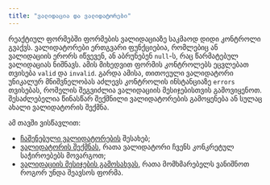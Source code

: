 ```yaml
---
title: "ვალიდაცია და ვალიდატორები"
---
```


რეაქტიულ ფორმებში ფორმების ვალიდაციაზე საკმაოდ დიდი კონტროლი გვაქვს.
ვალიდატორები ერთგვარი ფუნქციებია, რომლებიც ან ვალიდაციის ერორს იწვევენ,
ან აბრუნებენ `null`-ს, რაც წარმატებულ ვალიდაციას ნიშნავს. ამის მიხედვით
ფორმის კონტროლებს ეცვლებათ თვისება `valid` და `invalid`. გარდა ამისა,
თითოეული ვალიდატორი უნიკალურ მნიშვნელობას აძლევს კონტროლის ინსტანციაზე
`errors` თვისებას, რომელის შეგვიძლია ვალიდაციის მესიჯებისთვის გამოვიყენოთ.
შესაძლებელია წინასწარ შექმნილი ვალიდატორების გამოყენება ან სულაც ახალი
ვალიდატორის შექმნა.

ამ თავში ვისწავლით:

- [ჩაშენებული ვალიდატორების](./built-in-validators.html) შესახებ;
- [ვალიდატორის შექმნას](./creating-validator.html), რათა ვალიდატორი ჩვენს კონკრეტულ საჭიროებებს მოვარგოთ;
- [ვალიდაციის მესიჯების გამოსახვას](./validation-messages.html), რათა მომხმარებელს ვანიშნოთ როგორ უნდა შეავსოს ფორმა.
